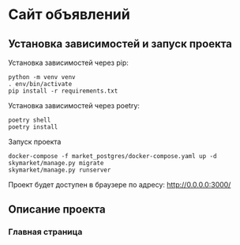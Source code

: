 # Сайт объявлений

## Установка зависимостей и запуск проекта

Установка зависимостей через pip:

    python -m venv venv
    . env/bin/activate
    pip install -r requirements.txt

Установка зависимостей через poetry:

    poetry shell
    poetry install

Запуск проекта

    docker-compose -f market_postgres/docker-compose.yaml up -d
    skymarket/manage.py migrate
    skymarket/manage.py runserver

Проект будет доступен в браузере по адресу: http://0.0.0.0:3000/

## Описание проекта

### Главная страница

